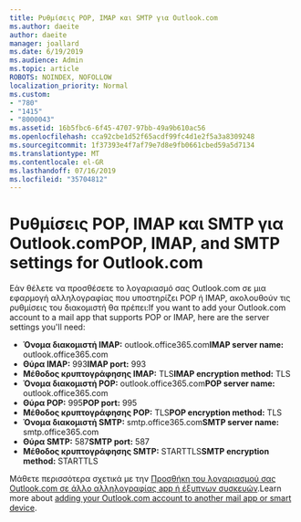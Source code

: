 ```yaml
---
title: Ρυθμίσεις POP, IMAP και SMTP για Outlook.com
ms.author: daeite
author: daeite
manager: joallard
ms.date: 6/19/2019
ms.audience: Admin
ms.topic: article
ROBOTS: NOINDEX, NOFOLLOW
localization_priority: Normal
ms.custom:
- "780"
- "1415"
- "8000043"
ms.assetid: 16b5fbc6-6f45-4707-97bb-49a9b610ac56
ms.openlocfilehash: cca92cbe1d52f65acdf99fc4d1e2f5a3a8309248
ms.sourcegitcommit: 1f37393e4f7af79e7d8e9fb0661cbed59a5d7134
ms.translationtype: MT
ms.contentlocale: el-GR
ms.lasthandoff: 07/16/2019
ms.locfileid: "35704812"
---
```

# <a name="pop-imap-and-smtp-settings-for-outlookcom"></a><span data-ttu-id="c9cb0-102">Ρυθμίσεις POP, IMAP και SMTP για Outlook.com</span><span class="sxs-lookup"><span data-stu-id="c9cb0-102">POP, IMAP, and SMTP settings for Outlook.com</span></span>

<span data-ttu-id="c9cb0-103">Εάν θέλετε να προσθέσετε το λογαριασμό σας Outlook.com σε μια εφαρμογή αλληλογραφίας που υποστηρίζει POP ή IMAP, ακολουθούν τις ρυθμίσεις του διακομιστή θα πρέπει:</span><span class="sxs-lookup"><span data-stu-id="c9cb0-103">If you want to add your Outlook.com account to a mail app that supports POP or IMAP, here are the server settings you'll need:</span></span>
  
- <span data-ttu-id="c9cb0-104">**Όνομα διακομιστή IMAP:** outlook.office365.com</span><span class="sxs-lookup"><span data-stu-id="c9cb0-104">**IMAP server name:** outlook.office365.com</span></span>
- <span data-ttu-id="c9cb0-105">**Θύρα IMAP:** 993</span><span class="sxs-lookup"><span data-stu-id="c9cb0-105">**IMAP port:** 993</span></span>
- <span data-ttu-id="c9cb0-106">**Μέθοδος κρυπτογράφησης IMAP:** TLS</span><span class="sxs-lookup"><span data-stu-id="c9cb0-106">**IMAP encryption method:** TLS</span></span>
- <span data-ttu-id="c9cb0-107">**Όνομα διακομιστή POP:** outlook.office365.com</span><span class="sxs-lookup"><span data-stu-id="c9cb0-107">**POP server name:** outlook.office365.com</span></span>  
- <span data-ttu-id="c9cb0-108">**Θύρα POP:** 995</span><span class="sxs-lookup"><span data-stu-id="c9cb0-108">**POP port:** 995</span></span>  
- <span data-ttu-id="c9cb0-109">**Μέθοδος κρυπτογράφησης POP:** TLS</span><span class="sxs-lookup"><span data-stu-id="c9cb0-109">**POP encryption method:** TLS</span></span>  
- <span data-ttu-id="c9cb0-110">**Όνομα διακομιστή SMTP:** smtp.office365.com</span><span class="sxs-lookup"><span data-stu-id="c9cb0-110">**SMTP server name:** smtp.office365.com</span></span>
- <span data-ttu-id="c9cb0-111">**Θύρα SMTP:** 587</span><span class="sxs-lookup"><span data-stu-id="c9cb0-111">**SMTP port:** 587</span></span>
- <span data-ttu-id="c9cb0-112">**Μέθοδος κρυπτογράφησης SMTP:** STARTTLS</span><span class="sxs-lookup"><span data-stu-id="c9cb0-112">**SMTP encryption method:** STARTTLS</span></span>

<span data-ttu-id="c9cb0-113">Μάθετε περισσότερα σχετικά με την [Προσθήκη του λογαριασμού σας Outlook.com σε άλλο αλληλογραφίας app ή έξυπνων συσκευών](https://support.office.com/article/73f3b178-0009-41ae-aab1-87b80fa94970?wt.mc_id=Office_Outlook_com_Alchemy).</span><span class="sxs-lookup"><span data-stu-id="c9cb0-113">Learn more about [adding your Outlook.com account to another mail app or smart device](https://support.office.com/article/73f3b178-0009-41ae-aab1-87b80fa94970?wt.mc_id=Office_Outlook_com_Alchemy).</span></span>